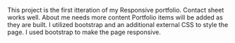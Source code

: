 This project is the first itteration of my Responsive portfolio. 
Contact sheet works well.
About me needs more content 
Portfolio items will be added as they are built.
I utilized bootstrap and an additional external CSS to style the page.
I used bootstrap to make the page responsive.




